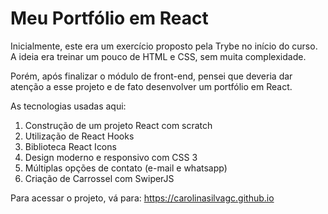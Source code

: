 # Meu Portfólio em React

Inicialmente, este era um exercício proposto pela Trybe no início do curso. A ideia era treinar um pouco de HTML e CSS, sem muita complexidade.

Porém, após finalizar o módulo de front-end, pensei que deveria dar atenção a esse projeto e de fato desenvolver um portfólio em React.

As tecnologias usadas aqui:

1. Construção de um projeto React com scratch
2. Utilização de React Hooks
3. Biblioteca React Icons
4. Design moderno e responsivo com CSS 3
5. Múltiplas opções de contato (e-mail e whatsapp)
6. Criação de Carrossel com SwiperJS

Para acessar o projeto, vá para: https://carolinasilvagc.github.io
